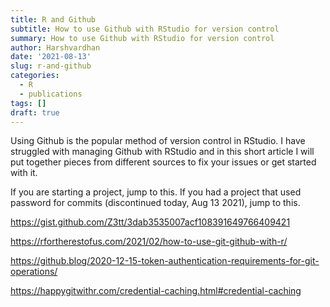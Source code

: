 ```yaml
---
title: R and Github
subtitle: How to use Github with RStudio for version control
summary: How to use Github with RStudio for version control
author: Harshvardhan
date: '2021-08-13'
slug: r-and-github
categories:
  - R
  - publications
tags: []
draft: true
---
```


Using Github is the popular method of version control in RStudio. I have struggled with managing Github with RStudio and in this short article I will put together pieces from different sources to fix your issues or get started with it.

If you are starting a project, jump to this. If you had a project that used password for commits (discontinued today, Aug 13 2021), jump to this.

<https://gist.github.com/Z3tt/3dab3535007acf108391649766409421>

<https://rfortherestofus.com/2021/02/how-to-use-git-github-with-r/>

<https://github.blog/2020-12-15-token-authentication-requirements-for-git-operations/>

<https://happygitwithr.com/credential-caching.html#credential-caching>
